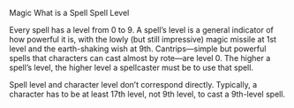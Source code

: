 Magic
What is a Spell
Spell Level
<p>
  Every spell has a level from 0 to 9. A spell’s level is a general indicator of how powerful it is, with the lowly (but still impressive) magic missile at 1st level and the earth-shaking wish at 9th. Cantrips—simple but powerful spells that characters can cast almost by rote—are level 0. The higher a spell’s level, the higher level a spellcaster must be to use that spell.
</p>
<p>
  Spell level and character level don’t correspond directly. Typically, a character has to be at least 17th level, not 9th level, to cast a 9th-level spell.
</p>